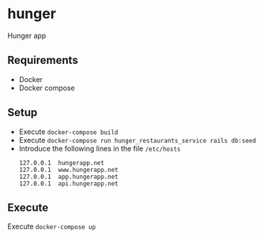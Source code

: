 # hunger
Hunger app

## Requirements
* Docker
* Docker compose 

## Setup
* Execute `docker-compose build`
* Execute `docker-compose run hunger_restaurants_service rails db:seed`
* Introduce the following lines in the file `/etc/hosts`
  ```
  127.0.0.1  hungerapp.net
  127.0.0.1  www.hungerapp.net
  127.0.0.1  app.hungerapp.net
  127.0.0.1  api.hungerapp.net
  ```

## Execute
Execute `docker-compose up`

